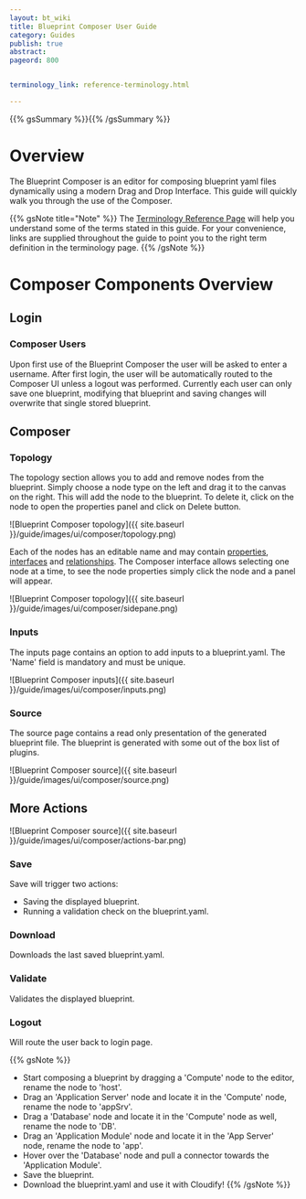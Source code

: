```yaml
---
layout: bt_wiki
title: Blueprint Composer User Guide
category: Guides
publish: true
abstract:
pageord: 800


terminology_link: reference-terminology.html

---
```

{{% gsSummary %}}{{% /gsSummary %}}

# Overview

The Blueprint Composer is an editor for composing blueprint yaml files dynamically using a modern Drag and Drop Interface.
This guide will quickly walk you through the use of the Composer.

{{% gsNote title="Note" %}}
The [Terminology Reference Page]({{page.terminology_link}}) will help you understand some of the terms stated in this guide.
For your convenience, links are supplied throughout the guide to point you to the right term definition in the terminology page.
{{% /gsNote %}}

# Composer Components Overview

## Login

### Composer Users

Upon first use of the Blueprint Composer the user will be asked to enter a username.
After first login, the user will be automatically routed to the Composer UI unless a logout was performed.
Currently each user can only save one blueprint, modifying that blueprint and saving changes will overwrite that single stored blueprint.

## Composer

### Topology

The topology section allows you to add and remove nodes from the blueprint. Simply choose a node type on the left and drag it to the canvas on the right. This will add the node to the blueprint. To delete it, click on the node to open the properties panel and click on Delete button.

![Blueprint Composer topology]({{ site.baseurl }}/guide/images/ui/composer/topology.png)

Each of the nodes has an editable name and may contain [properties]({{page.terminology_link}}#properties), [interfaces]({{page.terminology_link}}#interface) and [relationships]({{page.terminology_link}}#relationship-type).
The Composer interface allows selecting one node at a time, to see the node properties simply click the node and a panel will appear.

![Blueprint Composer topology]({{ site.baseurl }}/guide/images/ui/composer/sidepane.png)

### Inputs

The inputs page contains an option to add inputs to a blueprint.yaml.
The 'Name' field is mandatory and must be unique.

![Blueprint Composer inputs]({{ site.baseurl }}/guide/images/ui/composer/inputs.png)

### Source

The source page contains a read only presentation of the generated blueprint file.
The blueprint is generated with some out of the box list of plugins.

![Blueprint Composer source]({{ site.baseurl }}/guide/images/ui/composer/source.png)

## More Actions

![Blueprint Composer source]({{ site.baseurl }}/guide/images/ui/composer/actions-bar.png)

### Save

Save will trigger two actions:

-  Saving the displayed blueprint.
-  Running a validation check on the blueprint.yaml.

### Download

Downloads the last saved blueprint.yaml.

### Validate

Validates the displayed blueprint.

### Logout

Will route the user back to login page.


{{% gsNote %}}
- Start composing a blueprint by dragging a 'Compute' node to the editor, rename the node to 'host'.
- Drag an 'Application Server' node and locate it in the 'Compute' node, rename the node to 'appSrv'.
- Drag a 'Database' node and locate it in the 'Compute' node as well, rename the node to 'DB'.
- Drag an 'Application Module' node and locate it in the 'App Server' node, rename the node to 'app'.
- Hover over the 'Database' node and pull a connector towards the 'Application Module'.
- Save the blueprint.
- Download the blueprint.yaml and use it with Cloudify!
{{% /gsNote %}}